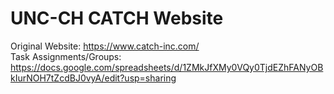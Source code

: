 # UNC-CH CATCH Website

Original Website: https://www.catch-inc.com/ \
Task Assignments/Groups: https://docs.google.com/spreadsheets/d/1ZMkJfXMy0VQy0TjdEZhFANyOBkIurNOH7tZcdBJ0vyA/edit?usp=sharing
